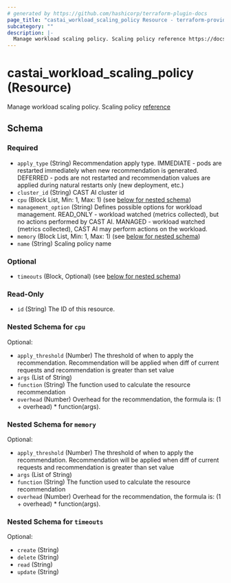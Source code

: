 ```yaml
---
# generated by https://github.com/hashicorp/terraform-plugin-docs
page_title: "castai_workload_scaling_policy Resource - terraform-provider-castai"
subcategory: ""
description: |-
  Manage workload scaling policy. Scaling policy reference https://docs.cast.ai/docs/woop-scaling-policies
---
```


# castai_workload_scaling_policy (Resource)

Manage workload scaling policy. Scaling policy [reference](https://docs.cast.ai/docs/woop-scaling-policies)



<!-- schema generated by tfplugindocs -->
## Schema

### Required

- `apply_type` (String) Recommendation apply type. IMMEDIATE - pods are restarted immediately when new recommendation is generated. DEFERRED - pods are not restarted and recommendation values are applied during natural restarts only (new deployment, etc.)
- `cluster_id` (String) CAST AI cluster id
- `cpu` (Block List, Min: 1, Max: 1) (see [below for nested schema](#nestedblock--cpu))
- `management_option` (String) Defines possible options for workload management. READ_ONLY - workload watched (metrics collected), but no actions performed by CAST AI. MANAGED - workload watched (metrics collected), CAST AI may perform actions on the workload.
- `memory` (Block List, Min: 1, Max: 1) (see [below for nested schema](#nestedblock--memory))
- `name` (String) Scaling policy name

### Optional

- `timeouts` (Block, Optional) (see [below for nested schema](#nestedblock--timeouts))

### Read-Only

- `id` (String) The ID of this resource.

<a id="nestedblock--cpu"></a>
### Nested Schema for `cpu`

Optional:

- `apply_threshold` (Number) The threshold of when to apply the recommendation. Recommendation will be applied when diff of current requests and recommendation is greater than set value
- `args` (List of String)
- `function` (String) The function used to calculate the resource recommendation
- `overhead` (Number) Overhead for the recommendation, the formula is: (1 + overhead) * function(args).


<a id="nestedblock--memory"></a>
### Nested Schema for `memory`

Optional:

- `apply_threshold` (Number) The threshold of when to apply the recommendation. Recommendation will be applied when diff of current requests and recommendation is greater than set value
- `args` (List of String)
- `function` (String) The function used to calculate the resource recommendation
- `overhead` (Number) Overhead for the recommendation, the formula is: (1 + overhead) * function(args).


<a id="nestedblock--timeouts"></a>
### Nested Schema for `timeouts`

Optional:

- `create` (String)
- `delete` (String)
- `read` (String)
- `update` (String)


